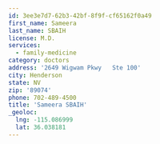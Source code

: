 ```yaml
---
id: 3ee3e7d7-62b3-42bf-8f9f-cf65162f0a49
first_name: Sameera
last_name: SBAIH
license: M.D.
services:
  - family-medicine
category: doctors
address: '2649 Wigwam Pkwy   Ste 100'
city: Henderson
state: NV
zip: '89074'
phone: 702-489-4500
title: 'Sameera SBAIH'
_geoloc:
  lng: -115.086999
  lat: 36.038181
---
```

